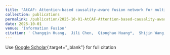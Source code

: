 ```yaml
---
title: "AtCAF: Attention-based causality-aware fusion network for multimodal sentiment analysis"
collection: publications
permalink: /publication/2025-10-01-AtCAF-Attention-based-causality-aware-fusion-network-for-multimodal-sentiment-analysis
date: 2025-10-01
venue: 'Information Fusion'
citation: ' Changqin Huang,  Jili Chen,  Qionghao Huang*,  Shijin Wang,  Yaxin Tu,  Xiaodi Huang, &quot;AtCAF: Attention-based causality-aware fusion network for multimodal sentiment analysis.&quot; Information Fusion, 2025.'
---
```

Use [Google Scholar](https://scholar.google.com/scholar?q=AtCAF:+Attention+based+causality+aware+fusion+network+for+multimodal+sentiment+analysis){:target="_blank"} for full citation